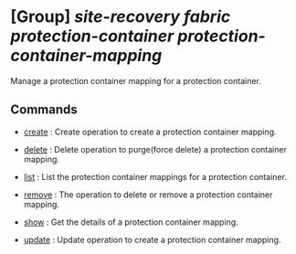 # [Group] _site-recovery fabric protection-container protection-container-mapping_

Manage a protection container mapping for a protection container.

## Commands

- [create](/Commands/site-recovery/fabric/protection-container/protection-container-mapping/_create.md)
: Create operation to create a protection container mapping.

- [delete](/Commands/site-recovery/fabric/protection-container/protection-container-mapping/_delete.md)
: Delete operation to purge(force delete) a protection container mapping.

- [list](/Commands/site-recovery/fabric/protection-container/protection-container-mapping/_list.md)
: List the protection container mappings for a protection container.

- [remove](/Commands/site-recovery/fabric/protection-container/protection-container-mapping/_remove.md)
: The operation to delete or remove a protection container mapping.

- [show](/Commands/site-recovery/fabric/protection-container/protection-container-mapping/_show.md)
: Get the details of a protection container mapping.

- [update](/Commands/site-recovery/fabric/protection-container/protection-container-mapping/_update.md)
: Update operation to create a protection container mapping.
